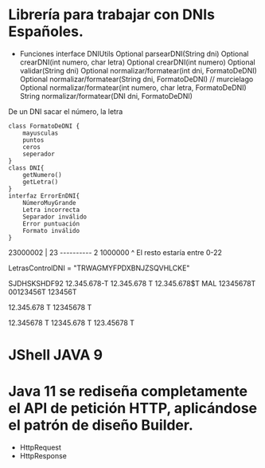 # Librería para trabajar con DNIs Españoles.

- Funciones
    interface DNIUtils
        Optional<DNI> parsearDNI(String dni)
        Optional<DNI> crearDNI(int numero, char letra)
        Optional<DNI> crearDNI(int numero)
        Optional<ErrorEnDNI> validar(String dni)
        Optional<String> normalizar/formatear(int dni, FormatoDeDNI)
        Optional<String> normalizar/formatear(String dni, FormatoDeDNI) // murcielago
        Optional<String> normalizar/formatear(int numero, char letra, FormatoDeDNI)
        String normalizar/formatear(DNI dni, FormatoDeDNI)

De un DNI sacar el número, la letra 

    class FormatoDeDNI {
        mayusculas
        puntos
        ceros
        seperador
    }
    class DNI{
        getNumero()
        getLetra()
    }
    interfaz ErrorEnDNI{
        NúmeroMuyGrande
        Letra incorrecta
        Separador inválido
        Error puntuación
        Formato inválido
    }

23000002 | 23
         ----------
       2   1000000
       ^
El resto estaría entre 0-22 

LetrasControlDNI = "TRWAGMYFPDXBNJZSQVHLCKE"


SJDHSKSHDF92
12.345.678-T
12.345.678 T
12.345.678$T MAL
12345678T
00123456T
123456T

12.345.678 T
12345678 T

12.345678 T
12345.678 T
123.45678 T




# JShell JAVA 9

# Java 11 se rediseña completamente el API de petición HTTP, aplicándose el patrón de diseño Builder.

- HttpRequest
- HttpResponse
